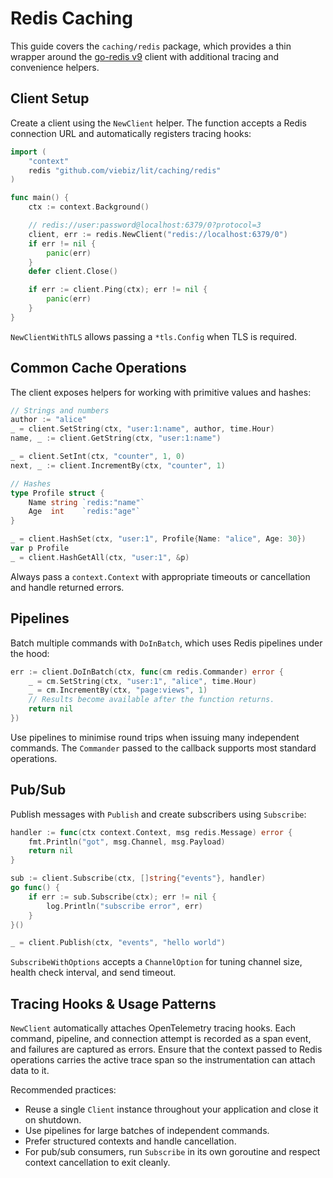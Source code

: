 # Redis Caching

This guide covers the `caching/redis` package, which provides a thin wrapper around the [go-redis v9](https://github.com/redis/go-redis) client with additional tracing and convenience helpers.

## Client Setup

Create a client using the `NewClient` helper. The function accepts a Redis connection URL and automatically registers tracing hooks:

```go
import (
    "context"
    redis "github.com/viebiz/lit/caching/redis"
)

func main() {
    ctx := context.Background()

    // redis://user:password@localhost:6379/0?protocol=3
    client, err := redis.NewClient("redis://localhost:6379/0")
    if err != nil {
        panic(err)
    }
    defer client.Close()

    if err := client.Ping(ctx); err != nil {
        panic(err)
    }
}
```

`NewClientWithTLS` allows passing a `*tls.Config` when TLS is required.

## Common Cache Operations

The client exposes helpers for working with primitive values and hashes:

```go
// Strings and numbers
author := "alice"
_ = client.SetString(ctx, "user:1:name", author, time.Hour)
name, _ := client.GetString(ctx, "user:1:name")

_ = client.SetInt(ctx, "counter", 1, 0)
next, _ := client.IncrementBy(ctx, "counter", 1)

// Hashes
type Profile struct {
    Name string `redis:"name"`
    Age  int    `redis:"age"`
}

_ = client.HashSet(ctx, "user:1", Profile{Name: "alice", Age: 30})
var p Profile
_ = client.HashGetAll(ctx, "user:1", &p)
```

Always pass a `context.Context` with appropriate timeouts or cancellation and handle returned errors.

## Pipelines

Batch multiple commands with `DoInBatch`, which uses Redis pipelines under the hood:

```go
err := client.DoInBatch(ctx, func(cm redis.Commander) error {
    _ = cm.SetString(ctx, "user:1", "alice", time.Hour)
    _ = cm.IncrementBy(ctx, "page:views", 1)
    // Results become available after the function returns.
    return nil
})
```

Use pipelines to minimise round trips when issuing many independent commands. The `Commander` passed to the callback supports most standard operations.

## Pub/Sub

Publish messages with `Publish` and create subscribers using `Subscribe`:

```go
handler := func(ctx context.Context, msg redis.Message) error {
    fmt.Println("got", msg.Channel, msg.Payload)
    return nil
}

sub := client.Subscribe(ctx, []string{"events"}, handler)
go func() {
    if err := sub.Subscribe(ctx); err != nil {
        log.Println("subscribe error", err)
    }
}()

_ = client.Publish(ctx, "events", "hello world")
```

`SubscribeWithOptions` accepts a `ChannelOption` for tuning channel size, health check interval, and send timeout.

## Tracing Hooks & Usage Patterns

`NewClient` automatically attaches OpenTelemetry tracing hooks. Each command, pipeline, and connection attempt is recorded as a span event, and failures are captured as errors. Ensure that the context passed to Redis operations carries the active trace span so the instrumentation can attach data to it.

Recommended practices:

- Reuse a single `Client` instance throughout your application and close it on shutdown.
- Use pipelines for large batches of independent commands.
- Prefer structured contexts and handle cancellation.
- For pub/sub consumers, run `Subscribe` in its own goroutine and respect context cancellation to exit cleanly.
